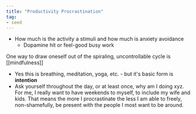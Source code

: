 ```yaml
---
title: "Productivity Procrastination"
tag: 
- seed
---
```


- How much is the activity a stimuli and how much is anxiety avoidance
	- Dopamine hit or feel-good busy work
	
One way to draw oneself out of the spiraling, uncontrollable cycle is [[mindfulness]]
- Yes this is breathing, meditation, yoga, etc. - but it's basic form is **intention**
- Ask yourself throughout the day, or at least once, why am I doing xyz. For me, I really want to have weekends to myself, to include my wife and kids. That means the more I procrastinate the less I am able to freely, non-shamefully, be present with the people I most want to be around. 

